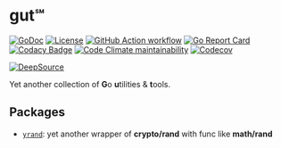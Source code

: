 # gut℠

[![GoDoc](https://godoc.org/github.com/an63/gut?status.svg)](https://godoc.org/github.com/an63/gut)
[![License](https://img.shields.io/github/license/an63/gut)](https://github.com/an63/gut/blob/master/LICENSE)
[![GitHub Action workflow](https://github.com/an63/gut/workflows/build/badge.svg)](https://github.com/an63/gut/actions?workflow=build)
[![Go Report Card](https://goreportcard.com/badge/github.com/an63/gut)](https://goreportcard.com/report/github.com/an63/gut)
[![Codacy Badge](https://api.codacy.com/project/badge/Grade/f70fcc271c3e4785a3dfb87739a44cd0)](https://www.codacy.com/manual/an9an63/gut)
[![Code Climate maintainability](https://img.shields.io/codeclimate/maintainability-percentage/an63/gut)](https://codeclimate.com/github/an63/gut)
[![Codecov](https://img.shields.io/codecov/c/gh/an63/gut)](https://codecov.io/gh/an63/gut)

[![DeepSource](https://static.deepsource.io/deepsource-badge-light.svg)](https://deepsource.io/gh/an63/gut/?ref=repository-badge)

Yet another collection of **G**o **u**tilities & **t**ools.

## Packages

-   [`yrand`](https://godoc.org/github.com/an63/gut/yrand): yet another wrapper of **crypto/rand** with func like **math/rand**

